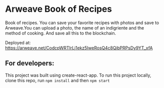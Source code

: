# Arweave Book of Recipes

Book of recipes. You can save your favorite recipes with photos and save to Arweave.You can upload a photo, the name of an indigriente and the method of cooking. And save all this to the blockchain.

Deployed at: https://arweave.net/CodcpWRTIrLj1ekz5IweRosQ4c8QibPRPsDy9YT_xfA



## For developers:

This project was built using create-react-app. To run this project locally, clone this repo, run `npm install` and then `npm start`
